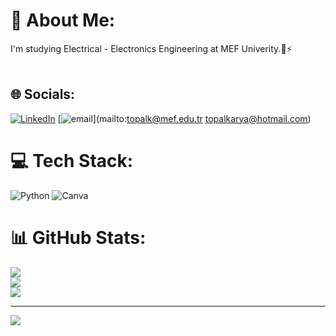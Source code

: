 
# 💫 About Me:
I'm studying Electrical - Electronics Engineering at MEF Univerity.🔌⚡️<br><br>


## 🌐 Socials:
[![LinkedIn](https://img.shields.io/badge/LinkedIn-%230077B5.svg?logo=linkedin&logoColor=white)](https://linkedin.com/in/https://www.linkedin.com/in/karya-topal-900469240?utm_source=share&utm_campaign=share_via&utm_content=profile&utm_medium=android_app) [![email](https://img.shields.io/badge/Email-D14836?logo=gmail&logoColor=white)](mailto:topalk@mef.edu.tr topalkarya@hotmail.com) 

# 💻 Tech Stack:
![Python](https://img.shields.io/badge/python-3670A0?style=for-the-badge&logo=python&logoColor=ffdd54) ![Canva](https://img.shields.io/badge/Canva-%2300C4CC.svg?style=for-the-badge&logo=Canva&logoColor=white)
# 📊 GitHub Stats:
![](https://github-readme-stats.vercel.app/api?username=karyatpl&theme=cobalt&hide_border=true&include_all_commits=false&count_private=false)<br/>
![](https://github-readme-streak-stats.herokuapp.com/?user=karyatpl&theme=cobalt&hide_border=true)<br/>
![](https://github-readme-stats.vercel.app/api/top-langs/?username=karyatpl&theme=cobalt&hide_border=true&include_all_commits=false&count_private=false&layout=compact)

---
[![](https://visitcount.itsvg.in/api?id=karyatpl&icon=9&color=0)](https://visitcount.itsvg.in)

<!-- Proudly created with GPRM ( https://gprm.itsvg.in ) -->
<!--
**karyatpl/karyatpl** is a ✨ _special_ ✨ repository because its `README.md` (this file) appears on your GitHub profile.

Here are some ideas to get you started:

- 🔭 I’m currently working on ...
- 🌱 I’m currently learning ...
- 👯 I’m looking to collaborate on ...
- 🤔 I’m looking for help with ...
- 💬 Ask me about ...
- 📫 How to reach me: ...
- 😄 Pronouns: ...
- ⚡ Fun fact: ...
-->
